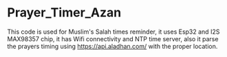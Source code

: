 # Prayer_Timer_Azan
 This code is used for Muslim's Salah times reminder, it uses Esp32 and I2S MAX98357 chip, it has Wifi connectivity and NTP time server, also it parse the prayers timing using https://api.aladhan.com/ with the proper location.
